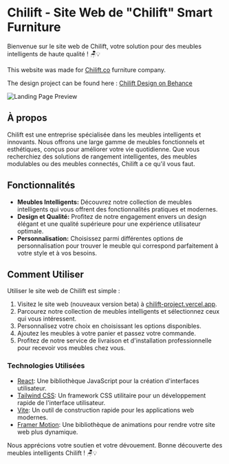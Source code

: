 # Chilift - Site Web de "Chilift" Smart Furniture

Bienvenue sur le site web de Chilift, votre solution pour des meubles intelligents de haute qualité ! 🪑💡

This website was made for [Chilift.co](https://www.chilift.co) furniture company.

The design project can be found here : [Chilift Design on Behance](https://www.behance.net/gallery/174683127/Chilift-Logo-Branding)

![Landing Page Preview](https://i.ibb.co/x3L6w3Y/og2.jpg)

## À propos

Chilift est une entreprise spécialisée dans les meubles intelligents et innovants. Nous offrons une large gamme de meubles fonctionnels et esthétiques, conçus pour améliorer votre vie quotidienne. Que vous recherchiez des solutions de rangement intelligentes, des meubles modulables ou des meubles connectés, Chilift a ce qu'il vous faut.

## Fonctionnalités

- **Meubles Intelligents:** Découvrez notre collection de meubles intelligents qui vous offrent des fonctionnalités pratiques et modernes.
- **Design et Qualité:** Profitez de notre engagement envers un design élégant et une qualité supérieure pour une expérience utilisateur optimale.
- **Personnalisation:** Choisissez parmi différentes options de personnalisation pour trouver le meuble qui correspond parfaitement à votre style et à vos besoins.

## Comment Utiliser

Utiliser le site web de Chilift est simple :

1. Visitez le site web (nouveaux version beta) à [chilift-project.vercel.app](https://chilift-project.vercel.app/).
2. Parcourez notre collection de meubles intelligents et sélectionnez ceux qui vous intéressent.
3. Personnalisez votre choix en choisissant les options disponibles.
4. Ajoutez les meubles à votre panier et passez votre commande.
5. Profitez de notre service de livraison et d'installation professionnelle pour recevoir vos meubles chez vous.

### Technologies Utilisées

- [React](https://reactjs.org/): Une bibliothèque JavaScript pour la création d'interfaces utilisateur.
- [Tailwind CSS](https://tailwindcss.com/): Un framework CSS utilitaire pour un développement rapide de l'interface utilisateur.
- [Vite](https://vitejs.dev/): Un outil de construction rapide pour les applications web modernes.
- [Framer Motion](https://www.framer.com/motion/): Une bibliothèque de animations pour rendre votre site web plus dynamique.

Nous apprécions votre soutien et votre dévouement. Bonne découverte des meubles intelligents Chilift ! 🪑💡
